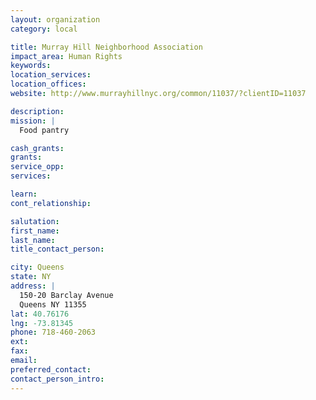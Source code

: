 ```yaml
---
layout: organization
category: local

title: Murray Hill Neighborhood Association
impact_area: Human Rights
keywords: 
location_services: 
location_offices: 
website: http://www.murrayhillnyc.org/common/11037/?clientID=11037

description: 
mission: |
  Food pantry

cash_grants: 
grants: 
service_opp: 
services: 

learn: 
cont_relationship: 

salutation: 
first_name: 
last_name: 
title_contact_person: 

city: Queens
state: NY
address: |
  150-20 Barclay Avenue     
  Queens NY 11355
lat: 40.76176
lng: -73.81345
phone: 718-460-2063
ext: 
fax: 
email: 
preferred_contact: 
contact_person_intro: 
---
```

